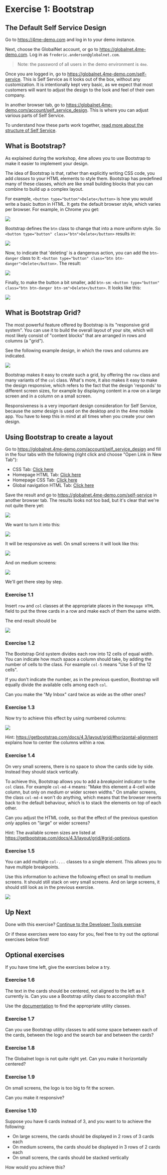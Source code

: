 # Exercise 1: Bootstrap

## The Default Self Service Design

Go to https://4me-demo.com and log in to your demo instance.

Next, choose the GlobalNet account, or go to https://globalnet.4me-demo.com.
Log in as `frederic.anderson@globalnet.com`.

> Note: the password of all users in the demo environment is `4me`.

Once you are logged in, go to https://globalnet.4me-demo.com/self-service.
This is Self Service as it looks out of the box, without any customization. 
It is intentionally kept very basic, as we expect that most customers will want to adjust the design to the look and feel of their own company.

In another browser tab, go to https://globalnet.4me-demo.com/account/self_service_design.
This is where you can adjust various parts of Self Service.

To understand how these parts work together, [read more about the structure of Self Service](self-service-structure.md).

## What is Bootstrap?

As explained during the workshop, 4me allows you to use Bootstrap to make it easier
to implement your design.

The idea of Bootstrap is that, rather than explicitly writing CSS code,
you add *classes* to your HTML elements to style them. Bootstrap has predefined
many of these classes, which are like small building blocks that you can combine
to build up a complex layout.

For example, `<button type="button">Delete</button>` is how you would write
a basic button in HTML. It gets the default browser style, which varies per browser. For example, in Chrome you get:

![](assets/exercise-1/bootstrap-button-1.png)

Bootstrap defines the `btn` class to change that into a more uniform style.
So `<button type="button" class="btn">Delete</button>` results in:

![](assets/exercise-1/bootstrap-button-2.png)

Now, to indicate that 'deleting' is a dangerous action, you can add the `btn-danger` class to it:
`<button type="button" class="btn btn-danger">Delete</button>`. The result:

![](assets/exercise-1/bootstrap-button-3.png)

Finally, to make the button a bit smaller, add `btn-sm`:
`<button type="button" class="btn btn-danger btn-sm">Delete</button>`. It looks like this:

![](assets/exercise-1/bootstrap-button-4.png)

## What is Bootstrap Grid?

The most powerful feature offered by Bootstrap is its "responsive grid system".
You can use it to build the overall layout of your site, which will most likely
consist of "content blocks" that are arranged in rows and columns (a "grid").

See the following example design, in which the rows and columns are indicated.

![](assets/exercise-1/example-design-rows-and-columns.png)

Bootstrap makes it easy to create such a grid, by offering the `row` class
and many variants of the `col` class. What's more, it also makes it easy to make
the design responsive, which refers to the fact that the design 'responds' to different screen sizes, 
for example by displaying content in a row on a large screen and in a column on a small screen.

Responsiveness is a very important design consideration for Self Service,
because the *same* design is used on the desktop and in the 4me mobile app.
You have to keep this in mind at all times when you create your own design.

## Using Bootstrap to create a layout

Go to https://globalnet.4me-demo.com/account/self_service_design and fill in the four tabs with the following
(right click and choose "Open Link in New Tab"):

* CSS Tab: [Click here](assets/exercise-1/css.scss)
* Homepage HTML Tab: [Click here](assets/exercise-1/homepage-html.html)
* Homepage CSS Tab: [Click here](assets/exercise-1/homepage-css.scss)
* Global navigation HTML Tab: [Click here](assets/exercise-1/global-navigation-html.html)

Save the result and go to https://globalnet.4me-demo.com/self-service in another browser tab.
The results looks not too bad, but it's clear that we're not quite there yet: 

![](assets/exercise-1/initial-design.png)

We want to turn it into this:

![](assets/exercise-1/goal-large.png)

It will be responsive as well. On small screens it will look like this:

![](assets/exercise-1/goal-small.png)

And on medium screens:

![](assets/exercise-1/goal-medium.png)

We'll get there step by step.

### Exercise 1.1

Insert `row` and `col` classes at the appropriate places in the `Homepage HTML` field
to put the three cards in a row and make each of them the same width.

The end result should be

![](assets/exercise-1/goal-1.1.png)

### Exercise 1.2

The Bootstrap Grid system divides each row into 12 cells of equal width.
You can indicate how much space a column should take, by adding the number of cells to the class.
For example `col-5` means "Use 5 of the 12 cells".

If you don't indicate the number, as in the previous question,
Bootstrap will equally divide the available cells among each `col`.

Can you make the "My Inbox" card twice as wide as the other ones?

### Exercise 1.3

Now try to achieve this effect by using numbered columns:

![](assets/exercise-1/goal-1.3.png)

Hint: https://getbootstrap.com/docs/4.3/layout/grid/#horizontal-alignment
explains how to center the columns within a row.

### Exercise 1.4

On very small screens, there is no space to show the cards side by side.
Instead they should stack vertically.

To achieve this, Bootstrap allows you to add a *breakpoint* indicator to the `col` class.
For example `col-md-4` means: "Make this element a 4-cell wide column, but only on *medium* or wider screen widths."
On smaller screens, the class `col-md-4` won't do anything, which means that the browser reverts back to the default behaviour, which is to stack the elements on top of each other.

Can you adjust the HTML code, so that the effect of the previous question
*only* applies on "large" or wider screens?

Hint: The available screen sizes are listed at https://getbootstrap.com/docs/4.3/layout/grid/#grid-options.

### Exercise 1.5

You can add multiple `col-...` classes to a single element. This allows you to have multiple breakpoints.

Use this information to achieve the following effect on small to medium screens.
It should still stack on very small screens. And on large screens, it should still look as in the previous exercise.

![](assets/exercise-1/goal-1.5.png)

## Up Next

Done with this exercise? [Continue to the Developer Tools exercise](2-developer-tools.md)

Or if these exercises were too easy for you, feel free to try out the optional exercises below first!



## Optional exercises

If you have time left, give the exercises below a try.

### Exercise 1.6

The text in the cards should be centered, not aligned to the left as it currently is. 
Can you use a Bootstrap utility class to accomplish this?
 
Use the [documentation](https://getbootstrap.com/docs/4.3/getting-started/introduction/)
to find the appropriate utility classes.

### Exercise 1.7 

Can you use Bootstrap utility classes to add some space between each of the cards,
between the logo and the search bar and between the cards?

### Exercise 1.8

The Globalnet logo is not quite right yet. Can you make it horizontally centered?

### Exercise 1.9

On small screens, the logo is too big to fit the screen.
 
Can you make it responsive?

### Exercise 1.10

Suppose you have 6 cards instead of 3, and you want to to achieve the following:

* On large screens, the cards should be displayed in 2 rows of 3 cards each
* On medium screens, the cards should be displayed in 3 rows of 2 cards each
* On small screens, the cards should be stacked vertically

How would you achieve this?
